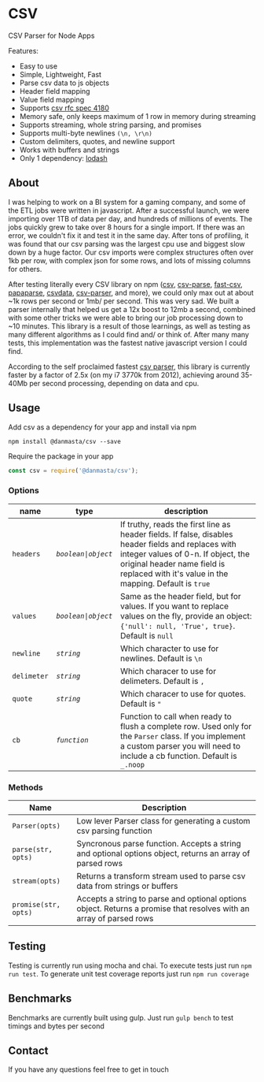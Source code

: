 # CSV
CSV Parser for Node Apps

Features:
* Easy to use
* Simple, Lightweight, Fast
* Parse csv data to js objects
* Header field mapping
* Value field mapping
* Supports [csv rfc spec 4180](https://tools.ietf.org/html/rfc4180)
* Memory safe, only keeps maximum of 1 row in memory during streaming
* Supports streaming, whole string parsing, and promises
* Supports multi-byte newlines `(\n, \r\n)`
* Custom delimiters, quotes, and newline support
* Works with buffers and strings
* Only 1 dependency: [lodash](https://github.com/lodash/lodash)

## About
I was helping to work on a BI system for a gaming company, and some of the ETL jobs were written in javascript. After a successful launch, we were importing over 1TB of data per day, and hundreds of millions of events. The jobs quickly grew to take over 8 hours for a single import. If there was an error, we couldn't fix it and test it in the same day. After tons of profiling, it was found that our csv parsing was the largest cpu use and biggest slow down by a huge factor. Our csv imports were complex structures often over 1kb per row, with complex json for some rows, and lots of missing columns for others.

After testing literally every CSV library on npm ([csv](https://www.npmjs.com/package/csv), [csv-parse](https://www.npmjs.com/package/csv-parse), [fast-csv](https://www.npmjs.com/package/fast-csv), [papaparse](https://www.npmjs.com/package/papaparse), [csvdata](https://www.npmjs.com/package/csvdata), [csv-parser](https://github.com/mafintosh/csv-parser), and more), we could only max out at about ~1k rows per second or 1mb/ per second. This was very sad. We built a parser internally that helped us get a 12x boost to 12mb a second, combined with some other tricks we were able to bring our job processing down to ~10 minutes. This library is a result of those learnings, as well as testing as many different algorithms as I could find and/ or think of. After many many tests, this implementation was the fastest native javascript version I could find.

According to the self proclaimed fastest [csv parser](https://github.com/mafintosh/csv-parser), this library is currently faster by a factor of 2.5x (on my i7 3770k from 2012), achieving around 35-40Mb per second processing, depending on data and cpu.

## Usage
Add csv as a dependency for your app and install via npm
```
npm install @danmasta/csv --save
```
Require the package in your app
```javascript
const csv = require('@danmasta/csv');
```

### Options
name | type | description
-----|----- | -----------
`headers` | *`boolean\|object`* | If truthy, reads the first line as header fields. If false, disables header fields and replaces with integer values of 0-n. If object, the original header name field is replaced with it's value in the mapping. Default is `true`
`values` | *`boolean\|object`* | Same as the header field, but for values. If you want to replace values on the fly, provide an object: `{'null': null, 'True', true}`. Default is `null`
`newline` | *`string`* | Which character to use for newlines. Default is `\n`
`delimeter` | *`string`* | Which characer to use for delimeters. Default is `,`
`quote` | *`string`* | Which characer to use for quotes. Default is `"`
`cb` | *`function`* | Function to call when ready to flush a complete row. Used only for the `Parser` class. If you implement a custom parser you will need to include a cb function. Default is `_.noop`

### Methods
Name | Description
-----|------------
`Parser(opts)` | Low lever Parser class for generating a custom csv parsing function
`parse(str, opts)` | Syncronous parse function. Accepts a string and optional options object, returns an array of parsed rows
`stream(opts)` | Returns a transform stream used to parse csv data from strings or buffers
`promise(str, opts)` | Accepts a string to parse and optional options object. Returns a promise that resolves with an array of parsed rows

## Testing
Testing is currently run using mocha and chai. To execute tests just run `npm run test`. To generate unit test coverage reports just run `npm run coverage`

## Benchmarks
Benchmarks are currently built using gulp. Just run `gulp bench` to test timings and bytes per second

## Contact
If you have any questions feel free to get in touch
